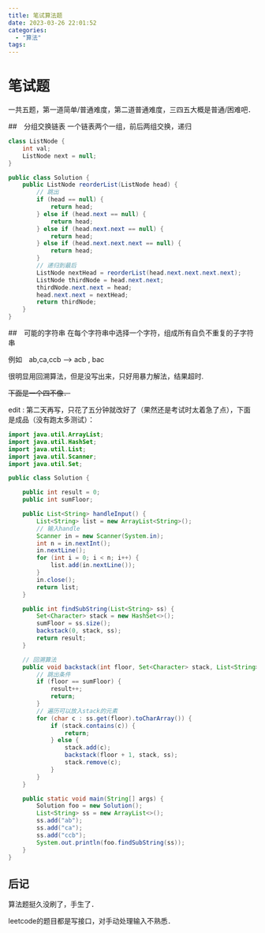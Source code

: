 ```yaml
---
title: 笔试算法题
date: 2023-03-26 22:01:52
categories:
  - "算法"
tags:
---
```

# 笔试题

一共五题，第一道简单/普通难度，第二道普通难度，三四五大概是普通/困难吧．

##　分组交换链表
一个链表两个一组，前后两组交换，递归
```java
class ListNode {
	int val;
	ListNode next = null;
}

public class Solution {
	public ListNode reorderList(ListNode head) {
		// 跳出
		if (head == null) {
			return head;
		} else if (head.next == null) {
			return head;
		} else if (head.next.next == null) {
			return head;
		} else if (head.next.next.next == null) {
			return head;
		}
		// 递归到最后
		ListNode nextHead = reorderList(head.next.next.next.next);
		ListNode thirdNode = head.next.next;
		thirdNode.next.next = head;
		head.next.next = nextHead;
		return thirdNode;
	}
}
```

##　可能的字符串
在每个字符串中选择一个字符，组成所有自负不重复的子字符串

例如　ab,ca,ccb --> acb , bac

很明显用回溯算法，但是没写出来，只好用暴力解法，结果超时.

~~下面是一个四不像．~~

edit : 第二天再写，只花了五分钟就改好了（果然还是考试时太着急了点），下面是成品（没有跑太多测试）：

```java
import java.util.ArrayList;
import java.util.HashSet;
import java.util.List;
import java.util.Scanner;
import java.util.Set;

public class Solution {

	public int result = 0;
	public int sumFloor;

	public List<String> handleInput() {
		List<String> list = new ArrayList<String>();
		// 输入handle
		Scanner in = new Scanner(System.in);
		int n = in.nextInt();
		in.nextLine();
		for (int i = 0; i < n; i++) {
			list.add(in.nextLine());
		}
		in.close();
		return list;
	}

	public int findSubString(List<String> ss) {
		Set<Character> stack = new HashSet<>();
		sumFloor = ss.size();
		backstack(0, stack, ss);
		return result;
	}

	// 回溯算法
	public void backstack(int floor, Set<Character> stack, List<String> ss) {
		// 跳出条件
		if (floor == sumFloor) {
			result++;
			return;
		}
		// 遍历可以放入stack的元素
		for (char c : ss.get(floor).toCharArray()) {
			if (stack.contains(c)) {
				return;
			} else {
				stack.add(c);
				backstack(floor + 1, stack, ss);
				stack.remove(c);
			}
		}
	}

	public static void main(String[] args) {
		Solution foo = new Solution();
		List<String> ss = new ArrayList<>();
		ss.add("ab");
		ss.add("ca");
		ss.add("ccb");
		System.out.println(foo.findSubString(ss));
	}
}
```
## 后记

算法题挺久没刷了，手生了．

leetcode的题目都是写接口，对手动处理输入不熟悉．
